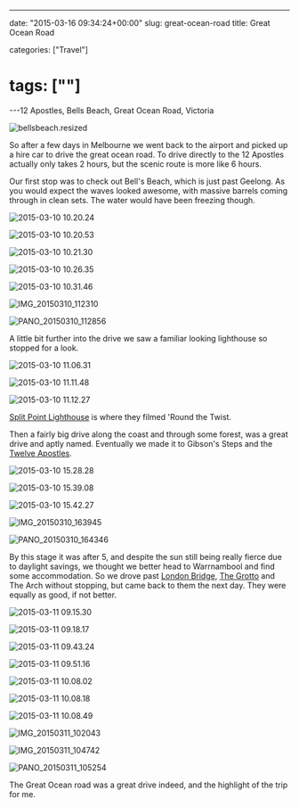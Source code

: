 ---

date: "2015-03-16 09:34:24+00:00"
slug: great-ocean-road
title: Great Ocean Road

categories: ["Travel"]
# tags: [""]
---12 Apostles, Bells Beach, Great Ocean Road, Victoria

![bellsbeach.resized](bellsbeach-resized.jpg)

So after a few days in Melbourne we went back to the airport and picked up a hire car to drive the great ocean road. To drive directly to the 12 Apostles actually only takes 2 hours, but the scenic route is more like 6 hours.

Our first stop was to check out Bell's Beach, which is just past Geelong. As you would expect the waves looked awesome, with massive barrels coming through in clean sets. The water would have been freezing though.

![2015-03-10 10.20.24](2015-03-10-10-20-241.jpg)

![2015-03-10 10.20.53](2015-03-10-10-20-53.jpg)

![2015-03-10 10.21.30](2015-03-10-10-21-30.jpg)

![2015-03-10 10.26.35](2015-03-10-10-26-35.jpg)

![2015-03-10 10.31.46](2015-03-10-10-31-46.jpg)

![IMG_20150310_112310](img_20150310_112310.jpg)

![PANO_20150310_112856](pano_20150310_112856.jpg)

A little bit further into the drive we saw a familiar looking lighthouse so stopped for a look.

![2015-03-10 11.06.31](2015-03-10-11-06-31.jpg)

![2015-03-10 11.11.48](2015-03-10-11-11-48.jpg)

![2015-03-10 11.12.27](2015-03-10-11-12-27.jpg)

[Split Point Lighthouse](http://en.wikipedia.org/wiki/Split_Point_Lighthouse) is where they filmed 'Round the Twist.

Then a fairly big drive along the coast and through some forest, was a great drive and aptly named. Eventually we made it to Gibson's Steps and the [Twelve Apostles](http://en.wikipedia.org/wiki/The_Twelve_Apostles_%28Victoria%29).

![2015-03-10 15.28.28](2015-03-10-15-28-28.jpg)

![2015-03-10 15.39.08](2015-03-10-15-39-08.jpg)

![2015-03-10 15.42.27](2015-03-10-15-42-27.jpg)

![IMG_20150310_163945](img_20150310_163945.jpg)

![PANO_20150310_164346](pano_20150310_164346.jpg)

By this stage it was after 5, and despite the sun still being really fierce due to daylight savings, we thought we better head to Warrnambool and find some accommodation. So we drove past [London Bridge](http://en.wikipedia.org/wiki/London_Arch), [The Grotto](http://en.wikipedia.org/wiki/The_Grotto,_Victoria) and The Arch without stopping, but came back to them the next day. They were equally as good, if not better.

![2015-03-11 09.15.30](2015-03-11-09-15-30.jpg)

![2015-03-11 09.18.17](2015-03-11-09-18-17.jpg)

![2015-03-11 09.43.24](2015-03-11-09-43-24.jpg)

![2015-03-11 09.51.16](2015-03-11-09-51-16.jpg)

![2015-03-11 10.08.02](2015-03-11-10-08-02.jpg)

![2015-03-11 10.08.18](2015-03-11-10-08-18.jpg)

![2015-03-11 10.08.49](2015-03-11-10-08-49.jpg)

![IMG_20150311_102043](img_20150311_102043.jpg)

![IMG_20150311_104742](img_20150311_104742.jpg)

![PANO_20150311_105254](pano_20150311_105254.jpg)

The Great Ocean road was a great drive indeed, and the highlight of the trip for me.
